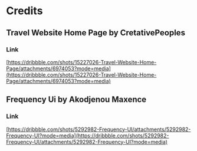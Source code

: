 # Credits

## Travel Website Home Page by CretativePeoples
### Link
[https://dribbble.com/shots/15227026-Travel-Website-Home-Page/attachments/6974053?mode=media](https://dribbble.com/shots/15227026-Travel-Website-Home-Page/attachments/6974053?mode=media)

## Frequency Ui by Akodjenou Maxence
### Link 
[https://dribbble.com/shots/5292982-Frequency-UI/attachments/5292982-Frequency-UI?mode=media](https://dribbble.com/shots/5292982-Frequency-UI/attachments/5292982-Frequency-UI?mode=media)